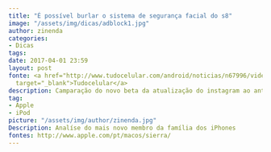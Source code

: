 ```yaml
---
title: "É possível burlar o sistema de segurança facial do s8"
image: "/assets/img/dicas/adblock1.jpg"
author: zinenda
categories:
- Dicas
tags: 
date: 2017-04-01 23:59
layout: post
fonte: <a href="http://www.tudocelular.com/android/noticias/n67996/videochamadas-no-android-via-booyah-app.html"
  target="_blank">Tudocelular</a>
description: Camparação do novo beta da atualização do instagram ao antigo beta
tag:
- Apple
- iPod
picture: "/assets/img/author/zinenda.jpg"
Description: Analíse do mais novo membro da família dos iPhones
fontes: http://www.apple.com/pt/macos/sierra/
---
```

